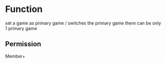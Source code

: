 # Function
set a game as primary game / switches the primary game
there can be only 1 primary game

## Permission
Member+
